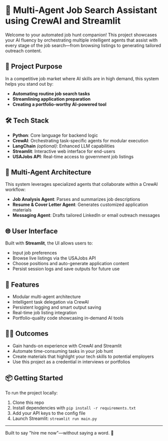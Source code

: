 # 🧠 Multi-Agent Job Search Assistant using CrewAI and Streamlit

Welcome to your automated job hunt companion! This project showcases your AI fluency by orchestrating multiple intelligent agents that assist with every stage of the job search—from browsing listings to generating tailored outreach content.

## 🚀 Project Purpose

In a competitive job market where AI skills are in high demand, this system helps you stand out by:
- **Automating routine job search tasks**
- **Streamlining application preparation**
- **Creating a portfolio-worthy AI-powered tool**

## 🛠️ Tech Stack

- **Python**: Core language for backend logic
- **CrewAI**: Orchestrating task-specific agents for modular execution
- **LangChain** *(optional)*: Enhanced LLM capabilities
- **Streamlit**: Interactive web interface for end-users
- **USAJobs API**: Real-time access to government job listings

## 👥 Multi-Agent Architecture

This system leverages specialized agents that collaborate within a CrewAI workflow:
- **Job Analysis Agent**: Parses and summarizes job descriptions
- **Resume & Cover Letter Agent**: Generates customized application materials
- **Messaging Agent**: Drafts tailored LinkedIn or email outreach messages

## 🌐 User Interface

Built with **Streamlit**, the UI allows users to:
- Input job preferences
- Browse live listings via the USAJobs API
- Choose positions and auto-generate application content
- Persist session logs and save outputs for future use

## 🧾 Features

- Modular multi-agent architecture
- Intelligent task delegation via CrewAI
- Persistent logging and smart output saving
- Real-time job listing integration
- Portfolio-quality code showcasing in-demand AI tools

## 🧑‍💼 Outcomes

- Gain hands-on experience with CrewAI and Streamlit
- Automate time-consuming tasks in your job hunt
- Create materials that highlight your tech skills to potential employers
- Use this project as a credential in interviews or portfolios

## 📦 Getting Started

To run the project locally:
1. Clone this repo
2. Install dependencies with `pip install -r requirements.txt`
3. Add your API keys to the config file
4. Launch Streamlit: `streamlit run main.py`

---

Built to say "hire me now"—without saying a word. 💼
